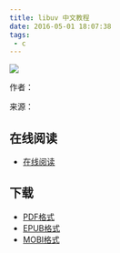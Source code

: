 ```yaml
---
title: libuv 中文教程
date: 2016-05-01 18:07:38
tags:
 - c
---
```


![](https://ek8whxe.cloudimg.io/s/width/226/https://www.gitbook.com/cover/book/wizardforcel/uvbook.jpg)

作者：

来源：

<!--more-->

## 在线阅读 ##

+ [在线阅读](https://www.gitbook.com/book/wizardforcel/uvbook/details)

## 下载 ##

+ [PDF格式](https://www.gitbook.com/download/pdf/book/wizardforcel/uvbook)
+ [EPUB格式](https://www.gitbook.com/download/epub/book/wizardforcel/uvbook)
+ [MOBI格式](https://www.gitbook.com/download/mobi/book/wizardforcel/uvbook)
